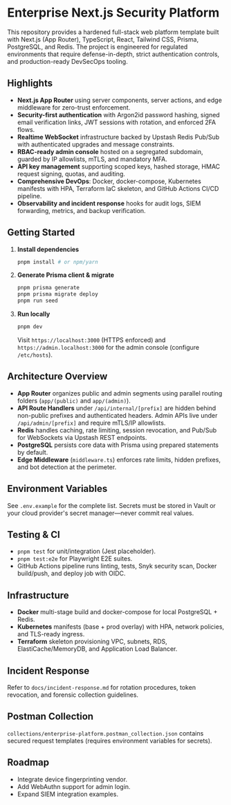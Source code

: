 # Enterprise Next.js Security Platform

This repository provides a hardened full-stack web platform template built with Next.js (App Router), TypeScript, React, Tailwind CSS, Prisma, PostgreSQL, and Redis. The project is engineered for regulated environments that require defense-in-depth, strict authentication controls, and production-ready DevSecOps tooling.

## Highlights

- **Next.js App Router** using server components, server actions, and edge middleware for zero-trust enforcement.
- **Security-first authentication** with Argon2id password hashing, signed email verification links, JWT sessions with rotation, and enforced 2FA flows.
- **Realtime WebSocket** infrastructure backed by Upstash Redis Pub/Sub with authenticated upgrades and message constraints.
- **RBAC-ready admin console** hosted on a segregated subdomain, guarded by IP allowlists, mTLS, and mandatory MFA.
- **API key management** supporting scoped keys, hashed storage, HMAC request signing, quotas, and auditing.
- **Comprehensive DevOps**: Docker, docker-compose, Kubernetes manifests with HPA, Terraform IaC skeleton, and GitHub Actions CI/CD pipeline.
- **Observability and incident response** hooks for audit logs, SIEM forwarding, metrics, and backup verification.

## Getting Started

1. **Install dependencies**

   ```bash
   pnpm install # or npm/yarn
   ```

2. **Generate Prisma client & migrate**

   ```bash
   pnpm prisma generate
   pnpm prisma migrate deploy
   pnpm run seed
   ```

3. **Run locally**

   ```bash
   pnpm dev
   ```

   Visit `https://localhost:3000` (HTTPS enforced) and `https://admin.localhost:3000` for the admin console (configure `/etc/hosts`).

## Architecture Overview

- **App Router** organizes public and admin segments using parallel routing folders (`app/(public)` and `app/(admin)`).
- **API Route Handlers** under `/api/internal/[prefix]` are hidden behind non-public prefixes and authenticated headers. Admin APIs live under `/api/admin/[prefix]` and require mTLS/IP allowlists.
- **Redis** handles caching, rate limiting, session revocation, and Pub/Sub for WebSockets via Upstash REST endpoints.
- **PostgreSQL** persists core data with Prisma using prepared statements by default.
- **Edge Middleware** (`middleware.ts`) enforces rate limits, hidden prefixes, and bot detection at the perimeter.

## Environment Variables

See `.env.example` for the complete list. Secrets must be stored in Vault or your cloud provider's secret manager—never commit real values.

## Testing & CI

- `pnpm test` for unit/integration (Jest placeholder).
- `pnpm test:e2e` for Playwright E2E suites.
- GitHub Actions pipeline runs linting, tests, Snyk security scan, Docker build/push, and deploy job with OIDC.

## Infrastructure

- **Docker** multi-stage build and docker-compose for local PostgreSQL + Redis.
- **Kubernetes** manifests (base + prod overlay) with HPA, network policies, and TLS-ready ingress.
- **Terraform** skeleton provisioning VPC, subnets, RDS, ElastiCache/MemoryDB, and Application Load Balancer.

## Incident Response

Refer to `docs/incident-response.md` for rotation procedures, token revocation, and forensic collection guidelines.

## Postman Collection

`collections/enterprise-platform.postman_collection.json` contains secured request templates (requires environment variables for secrets).

## Roadmap

- Integrate device fingerprinting vendor.
- Add WebAuthn support for admin login.
- Expand SIEM integration examples.

